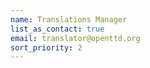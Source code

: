 ```yaml
---
name: Translations Manager
list_as_contact: true
email: translator@openttd.org
sort_priority: 2
---
```

